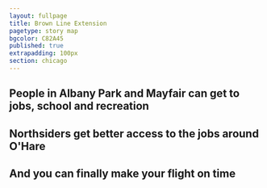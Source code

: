 ```yaml
---
layout: fullpage
title: Brown Line Extension
pagetype: story map
bgcolor: C82A45
published: true
extrapadding: 100px
section: chicago
---
```


## People in Albany Park and Mayfair can get to jobs, school and recreation

## Northsiders get better access to the jobs around O'Hare

## And you can finally make your flight on time